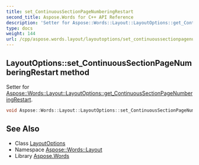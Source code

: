 ```yaml
---
title: set_ContinuousSectionPageNumberingRestart
second_title: Aspose.Words for C++ API Reference
description: 'Setter for Aspose::Words::Layout::LayoutOptions::get_ContinuousSectionPageNumberingRestart.'
type: docs
weight: 144
url: /cpp/aspose.words.layout/layoutoptions/set_continuoussectionpagenumberingrestart/
---
```

## LayoutOptions::set_ContinuousSectionPageNumberingRestart method


Setter for [Aspose::Words::Layout::LayoutOptions::get_ContinuousSectionPageNumberingRestart](../get_continuoussectionpagenumberingrestart/).

```cpp
void Aspose::Words::Layout::LayoutOptions::set_ContinuousSectionPageNumberingRestart(Aspose::Words::Layout::ContinuousSectionRestart value)
```

## See Also

* Class [LayoutOptions](../)
* Namespace [Aspose::Words::Layout](../../)
* Library [Aspose.Words](../../../)
